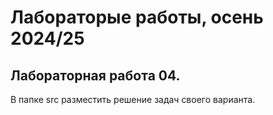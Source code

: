 # Лабораторые работы, осень 2024/25

## Лабораторная работа 04.

В папке src разместить решение задач своего варианта. 



